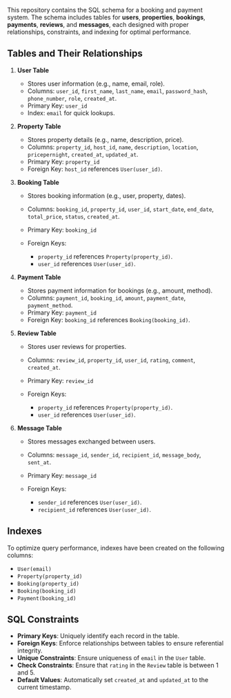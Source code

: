This repository contains the SQL schema for a booking and payment system. The schema includes tables for **users**, **properties**, **bookings**, **payments**, **reviews**, and **messages**, each designed with proper relationships, constraints, and indexing for optimal performance.

## Tables and Their Relationships

1. **User Table**

   * Stores user information (e.g., name, email, role).
   * Columns: `user_id`, `first_name`, `last_name`, `email`, `password_hash`, `phone_number`, `role`, `created_at`.
   * Primary Key: `user_id`
   * Index: `email` for quick lookups.

2. **Property Table**

   * Stores property details (e.g., name, description, price).
   * Columns: `property_id`, `host_id`, `name`, `description`, `location`, `pricepernight`, `created_at`, `updated_at`.
   * Primary Key: `property_id`
   * Foreign Key: `host_id` references `User(user_id)`.

3. **Booking Table**

   * Stores booking information (e.g., user, property, dates).
   * Columns: `booking_id`, `property_id`, `user_id`, `start_date`, `end_date`, `total_price`, `status`, `created_at`.
   * Primary Key: `booking_id`
   * Foreign Keys:

     * `property_id` references `Property(property_id)`.
     * `user_id` references `User(user_id)`.

4. **Payment Table**

   * Stores payment information for bookings (e.g., amount, method).
   * Columns: `payment_id`, `booking_id`, `amount`, `payment_date`, `payment_method`.
   * Primary Key: `payment_id`
   * Foreign Key: `booking_id` references `Booking(booking_id)`.

5. **Review Table**

   * Stores user reviews for properties.
   * Columns: `review_id`, `property_id`, `user_id`, `rating`, `comment`, `created_at`.
   * Primary Key: `review_id`
   * Foreign Keys:

     * `property_id` references `Property(property_id)`.
     * `user_id` references `User(user_id)`.

6. **Message Table**

   * Stores messages exchanged between users.
   * Columns: `message_id`, `sender_id`, `recipient_id`, `message_body`, `sent_at`.
   * Primary Key: `message_id`
   * Foreign Keys:

     * `sender_id` references `User(user_id)`.
     * `recipient_id` references `User(user_id)`.

## Indexes

To optimize query performance, indexes have been created on the following columns:

* `User(email)`
* `Property(property_id)`
* `Booking(property_id)`
* `Booking(booking_id)`
* `Payment(booking_id)`

## SQL Constraints

* **Primary Keys**: Uniquely identify each record in the table.
* **Foreign Keys**: Enforce relationships between tables to ensure referential integrity.
* **Unique Constraints**: Ensure uniqueness of `email` in the `User` table.
* **Check Constraints**: Ensure that `rating` in the `Review` table is between 1 and 5.
* **Default Values**: Automatically set `created_at` and `updated_at` to the current timestamp.

